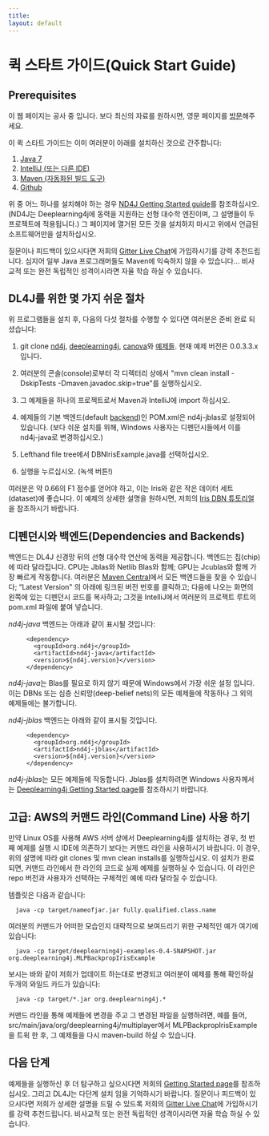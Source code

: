 ```yaml
---
title:
layout: default
---
```


# 퀵 스타트 가이드(Quick Start Guide)

## Prerequisites

이 웹 페이지는 공사 중 입니다. 보다 최신의 자료를 원하시면, 영문 페이지를 [방문](/quickstart.html)해주세요.

이 퀵 스타트 가이드는 이미 여러분이 아래를 설치하신 것으로 간주합니다:

1. [Java 7](http://nd4j.org/kr-getstarted.html#java)
2. [IntelliJ (또는 다른 IDE)](http://nd4j.org/kr-getstarted.html#ide)
3. [Maven (자동화된 빌드 도구)](http://nd4j.org/kr-getstarted.html#maven)
4. [Github](http://nd4j.org/kr-getstarted.html#github)

위 중 어느 하나를 설치해야 하는 경우 [ND4J Getting Started guide](http://nd4j.org/kr-getstarted.html)를 참조하십시오. (ND4J는 Deeplearning4j에 동력을 지원하는 선형 대수학 엔진이며, 그 설명들이 두 프로젝트에 적용됩니다.) 그 페이지에 열거된 모든 것을 설치하지 마시고 위에서 언급된 소프트웨어만을 설치하십시오.

질문이나 피드백이 있으시다면 저희의 [Gitter Live Chat](https://gitter.im/deeplearning4j/deeplearning4j)에 가입하시기를 강력 추천드립니다. 심지어 일부 Java 프로그래머들도 Maven에 익숙하지 않을 수 있습니다... 비사교적 또는 완전 독립적인 성격이시라면 자율 학습 하실 수 있습니다.

## DL4J를 위한 몇 가지 쉬운 절차

위 프로그램들을 설치 후, 다음의 다섯 절차를 수행할 수 있다면 여러분은 준비 완료 되셨습니다:

1. git clone [nd4j](https://github.com/deeplearning4j/nd4j/), [deeplearning4j](https://github.com/deeplearning4j/deeplearning4j/), [canova](https://github.com/deeplearning4j/Canova)와 [예제들](https://github.com/deeplearning4j/dl4j-0.0.3.3-examples). 현재 예제 버전은 0.0.3.3.x 입니다.

2. 여러분의 콘솔(console)로부터 각 디렉터리 상에서 "mvn clean install -DskipTests -Dmaven.javadoc.skip=true"를 실행하십시오.

3. 그 예제들을 하나의 프로젝트로서 Maven과 IntelliJ에 import 하십시오.

4. 예제들의 기본 백엔드(default [backend](http://nd4j.org/kr-dependencies.html))인 POM.xml은 nd4j-jblas로 설정되어 있습니다. (보다  쉬운 설치를 위해, Windows 사용자는 디펜던시들에서 이를 nd4j-java로 변경하십시오.)

5. Lefthand file tree에서 DBNIrisExample.java를 선택하십시오.

6. 실행을 누르십시오. (녹색 버튼!)

여러분은 약 0.66의 F1 점수를 얻어야 하고, 이는 Iris와 같은 작은 데이터 세트(dataset)에 좋습니다. 이 예제의 상세한 설명을 원하시면, 저희의 [Iris DBN 튜토리얼](http://deeplearning4j.org/iris-flower-dataset-tutorial.html)을 참조하시기 바랍니다.

## 디펜던시와 백엔드(Dependencies and Backends)

백엔드는 DL4J 신경망 뒤의 선형 대수학 연산에 동력을 제공합니다. 백엔드는 칩(chip)에 따라 달라집니다. CPU는 Jblas와 Netlib Blas와 함께; GPU는 Jcublas와 함께 가장 빠르게 작동합니다. 여러분은 [Maven Central](https://search.maven.org)에서 모든 백엔드들을 찾을 수 있습니다; “Latest Version" 의 아래에 링크된 버전 번호를 클릭하고; 다음에 나오는 화면의 왼쪽에 있는 디펜던시 코드를 복사하고; 그것을 IntelliJ에서 여러분의 프로젝트 루트의 pom.xml 파일에 붙여 넣습니다.

*nd4j-java* 백엔드는 아래과 같이 표시될 것입니다:

		 <dependency>
		   <groupId>org.nd4j</groupId>
		   <artifactId>nd4j-java</artifactId>
		   <version>${nd4j.version}</version>
		 </dependency>

*nd4j-java*는 Blas를 필요로 하지 않기 때문에 Windows에서 가장 쉬운 설정 입니다. 이는 DBNs 또는 심층 신뢰망(deep-belief nets)의 모든 예제들에 작동하나 그 외의 예제들에는 불가합니다.

*nd4j-jblas* 백엔드는 아래와 같이 표시될 것입니다.

		 <dependency>
		   <groupId>org.nd4j</groupId>
		   <artifactId>nd4j-jblas</artifactId>
		   <version>${nd4j.version}</version>
		 </dependency>

*nd4j-jblas*는 모든 예제들에 작동합니다. Jblas를 설치하려면 Windows 사용자께서는 [Deeplearning4j Getting Started page](http://deeplearning4j.org/kr-gettingstarted.html)를 참조하시기 바랍니다.

## 고급: AWS의 커맨드 라인(Command Line) 사용 하기

만약 Linux OS를 사용해 AWS 서버 상에서 Deeplearning4j를 설치하는 경우, 첫 번째 예제를 실행 시 IDE에 의존하기 보다는 커맨드 라인을 사용하시기 바랍니다. 이 경우, 위의 설명에 따라 git clones 및 mvn clean installs를 실행하십시오. 이 설치가 완료되면, 커맨드 라인에서 한 라인의 코드로 실제 예제를 실행하실 수 있습니다. 이 라인은 repo 버전과 사용자가 선택하는 구체적인 예에 따라 달라질 수 있습니다.

템플릿은 다음과 같습니다:

      java -cp target/nameofjar.jar fully.qualified.class.name

여러분의 커맨드가 어떠한 모습인지 대략적으로 보여드리기 위한 구체적인 예가 여기에 있습니다:

      java -cp target/deeplearning4j-examples-0.4-SNAPSHOT.jar org.deeplearning4j.MLPBackpropIrisExample

보시는 바와 같이 저희가 업데이트 하는대로 변경되고 여러분이 예제를 통해 확인하실 두개의 와일드 카드가 있습니다:

      java -cp target/*.jar org.deeplearning4j.*

커맨드 라인을 통해 예제들에 변경을 주고 그 변경된 파일을 실행하려면, 예를 들어, src/main/java/org/deeplearning4j/multiplayer에서 MLPBackpropIrisExample을 트윅 한 후, 그 예제들을 다시 maven-build 하실 수 있습니다.

## 다음 단계

예제들을 실행하신 후 더 탐구하고 싶으시다면 저희의 [Getting Started page](http://deeplearning4j.org/kr-gettingstarted.html)를 참조하십시오. 그리고 DL4J는 다단계 설치 임을 기억하시기 바랍니다. 질문이나 피드백이 있으시다면 저희가 상세한 설명을 드릴 수 있드록 저희의 [Gitter Live Chat](https://gitter.im/deeplearning4j/deeplearning4j)에 가입하시기를 강력 추천드립니다. 비사교적 또는 완전 독립적인 성격이시라면 자율 학습 하실 수 있습니다.

